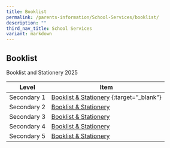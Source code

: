 ```yaml
---
title: Booklist
permalink: /parents-information/School-Services/booklist/
description: ""
third_nav_title: School Services
variant: markdown
---
```

## Booklist

Booklist and Stationery 2025

| Level | Item |
|:---:|---|
| Secondary 1 | [Booklist & Stationery](/files/Booklist/JVSS_2025_Booklists___Sec_1.pdf) {:target=”_blank”} |
| Secondary 2 | [Booklist & Stationery](/files/Booklist/JVSS_2025_Booklists___Sec_2.pdf) |
| Secondary 3 | [Booklist & Stationery](/files/Booklist/JVSS_2025_Booklists___Sec_3.pdf) |
| Secondary 4 | [Booklist & Stationery](/files/Booklist/JVSS_2025_Booklists___Sec_4.pdf) |
| Secondary 5 | [Booklist & Stationery](/files/Booklist/JVSS_2025_Booklists___Sec_5.pdf) |